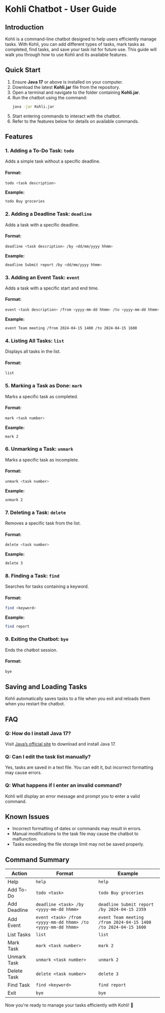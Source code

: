 # Kohli Chatbot - User Guide

## Introduction
Kohli is a command-line chatbot designed to help users efficiently manage tasks. With Kohli, you can add different types of tasks, mark tasks as completed, find tasks, and save your task list for future use. This guide will walk you through how to use Kohli and its available features.

## Quick Start

1. Ensure **Java 17** or above is installed on your computer.
2. Download the latest **Kohli.jar** file from the repository.
3. Open a terminal and navigate to the folder containing **Kohli.jar**.
4. Run the chatbot using the command:
   ```sh
   java -jar Kohli.jar
   ```
5. Start entering commands to interact with the chatbot.
6. Refer to the features below for details on available commands.

## Features

### 1. Adding a To-Do Task: `todo`
Adds a simple task without a specific deadline.
#### Format:
```sh
todo <task description>
```
**Example:**
```sh
todo Buy groceries
```

### 2. Adding a Deadline Task: `deadline`
Adds a task with a specific deadline.
#### Format:
```sh
deadline <task description> /by <dd/mm/yyyy hhmm>
```
**Example:**
```sh
deadline Submit report /by <dd/mm/yyyy hhmm>
```

### 3. Adding an Event Task: `event`
Adds a task with a specific start and end time.
#### Format:
```sh
event <task description> /from <yyyy-mm-dd hhmm> /to <yyyy-mm-dd hhmm>
```
**Example:**
```sh
event Team meeting /from 2024-04-15 1400 /to 2024-04-15 1600
```

### 4. Listing All Tasks: `list`
Displays all tasks in the list.
#### Format:
```sh
list
```

### 5. Marking a Task as Done: `mark`
Marks a specific task as completed.
#### Format:
```sh
mark <task number>
```
**Example:**
```sh
mark 2
```

### 6. Unmarking a Task: `unmark`
Marks a specific task as incomplete.
#### Format:
```sh
unmark <task number>
```
**Example:**
```sh
unmark 2
```

### 7. Deleting a Task: `delete`
Removes a specific task from the list.
#### Format:
```sh
delete <task number>
```
**Example:**
```sh
delete 3
```

### 8. Finding a Task: `find`
Searches for tasks containing a keyword.
#### Format:
```sh
find <keyword>
```
**Example:**
```sh
find report
```

### 9. Exiting the Chatbot: `bye`
Ends the chatbot session.
#### Format:
```sh
bye
```

## Saving and Loading Tasks
Kohli automatically saves tasks to a file when you exit and reloads them when you restart the chatbot.

## FAQ
### Q: How do I install Java 17?
Visit [Java’s official site](https://www.oracle.com/java/technologies/javase/jdk17-archive-downloads.html) to download and install Java 17.

### Q: Can I edit the task list manually?
Yes, tasks are saved in a text file. You can edit it, but incorrect formatting may cause errors.

### Q: What happens if I enter an invalid command?
Kohli will display an error message and prompt you to enter a valid command.

## Known Issues
- Incorrect formatting of dates or commands may result in errors.
- Manual modifications to the task file may cause the chatbot to malfunction.
- Tasks exceeding the file storage limit may not be saved properly.

## Command Summary
| Action         | Format                                      | Example                                      |
|---------------|-------------------------------------------|---------------------------------------------|
| Help          | `help`                                    | `help`                                     |
| Add To-Do    | `todo <task>`                             | `todo Buy groceries`                        |
| Add Deadline | `deadline <task> /by <yyyy-mm-dd hhmm>`  | `deadline Submit report /by 2024-04-15 2359` |
| Add Event    | `event <task> /from <yyyy-mm-dd hhmm> /to <yyyy-mm-dd hhmm>` | `event Team meeting /from 2024-04-15 1400 /to 2024-04-15 1600` |
| List Tasks   | `list`                                    | `list`                                     |
| Mark Task    | `mark <task number>`                      | `mark 2`                                   |
| Unmark Task  | `unmark <task number>`                    | `unmark 2`                                 |
| Delete Task  | `delete <task number>`                    | `delete 3`                                 |
| Find Task    | `find <keyword>`                          | `find report`                              |
| Exit         | `bye`                                     | `bye`                                      |



Now you're ready to manage your tasks efficiently with Kohli! 🚀
